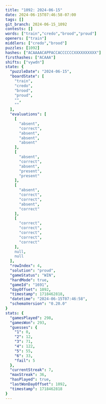 ```yaml
---
title: "1092: 2024-06-15"
date: 2024-06-15T07:46:58-07:00
tags: []
git_branch: 2024-06-15_1092
contests: []
words: ["train","credo","brood","proud"]
openers: ["train"]
middlers: ["credo","brood"]
puzzles: [1092]
hashes: ["ACAAAACAPPACCACCCCCCXXXXXXXXXX"]
firsthashes: ["ACAAA"]
shifts: ["vywdn"]
state: {
  "puzzleDate": "2024-06-15",
  "boardState": [
    "train",
    "credo",
    "brood",
    "proud",
    "",
    ""
  ],
  "evaluations": [
    [
      "absent",
      "correct",
      "absent",
      "absent",
      "absent"
    ],
    [
      "absent",
      "correct",
      "absent",
      "present",
      "present"
    ],
    [
      "absent",
      "correct",
      "correct",
      "absent",
      "correct"
    ],
    [
      "correct",
      "correct",
      "correct",
      "correct",
      "correct"
    ],
    null,
    null
  ],
  "rowIndex": 4,
  "solution": "proud",
  "gameStatus": "WIN",
  "hardMode": true,
  "gameId": "1691",
  "dayOffset": 1092,
  "timestamp": 1718462818,
  "datetime": "2024-06-15T07:46:58",
  "schemaVersion": "0.20.0"
}
stats: {
  "gamesPlayed": 298,
  "gamesWon": 293,
  "guesses": {
    "1": 0,
    "2": 12,
    "3": 71,
    "4": 122,
    "5": 55,
    "6": 33,
    "fail": 5
  },
  "currentStreak": 7,
  "maxStreak": 36,
  "hasPlayed": true,
  "lastWonDayOffset": 1092,
  "timestamp": 1718462818
}
---
```

<!-- more -->
